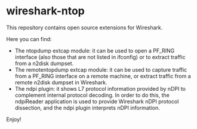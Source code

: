 # wireshark-ntop

This repository contains open source extensions for Wireshark.

Here you can find:
* The ntopdump extcap module: it can be used to open a PF_RING interface (also those that are not listed in ifconfig) or to extract traffic from a n2disk dumpset.
* The remotentopdump extcap module: it can be used to capture traffic from a PF_RING interface on a remote machine, or extract traffic from a remote n2disk dumpset in Wireshark.
* The ndpi plugin: it shows L7 protocol information provided by nDPI to complement internal protocol decoding. In order to do this, the ndpiReader application is used to provide Wireshark nDPI protocol dissection, and the ndpi plugin interprets nDPI information.

Enjoy!
